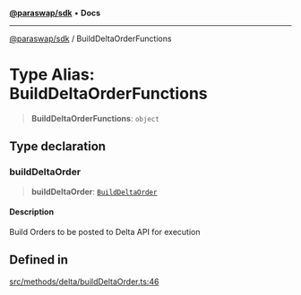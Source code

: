 [**@paraswap/sdk**](../README.md) • **Docs**

***

[@paraswap/sdk](../globals.md) / BuildDeltaOrderFunctions

# Type Alias: BuildDeltaOrderFunctions

> **BuildDeltaOrderFunctions**: `object`

## Type declaration

### buildDeltaOrder

> **buildDeltaOrder**: [`BuildDeltaOrder`](../-internal-/type-aliases/BuildDeltaOrder.md)

#### Description

Build Orders to be posted to Delta API for execution

## Defined in

[src/methods/delta/buildDeltaOrder.ts:46](https://github.com/paraswap/paraswap-sdk/blob/master/src/methods/delta/buildDeltaOrder.ts#L46)
